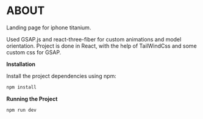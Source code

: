 # ABOUT

Landing page for iphone titanium.

Used GSAP.js and react-three-fiber for custom animations and model orientation.
Project is done in React, with the help of TailWindCss and some custom css for GSAP.

**Installation**

Install the project dependencies using npm:

```bash
npm install
```

**Running the Project**

```bash
npm run dev
```
